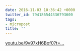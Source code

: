 ```yaml
---
date: 2016-11-03 10:36:42 +0000
twitter_id: 794186544336793600
tags:
- micropost
title: ''
---
```


[youtu.be/9v97xH6Bof0?t=…](https://youtu.be/9v97xH6Bof0?t=6m18s)
